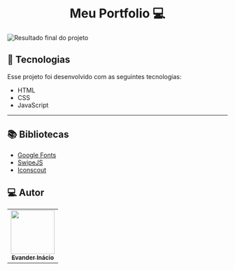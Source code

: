 <h1 align="center">
  Meu Portfolio 💻
</h1>

![Resultado final do projeto](https://www.evanderinacio.com.br/assets/images/Portfolio.png)

## 🚀 Tecnologias

Esse projeto foi desenvolvido com as seguintes tecnologias:

- HTML
- CSS
- JavaScript

-----

## 📚 Bibliotecas

- [Google Fonts](https://fonts.google.com/)
- [SwipeJS](https://github.com/nolimits4web/Swiper)
- [Iconscout](https://iconscout.com/unicons/explore/line)

## 💻 Autor<br>
<table>
  <tr>
    <td align="center">
      <a href="https://github.com/EvanderInacio">
        <img src="https://avatars.githubusercontent.com/u/72362299?s=96&v=4" width="100px;" /><br>
        <sub>
          <b>Evander Inácio</b>
        </sub>
      </a>
    </td>
  </tr>
</table>
